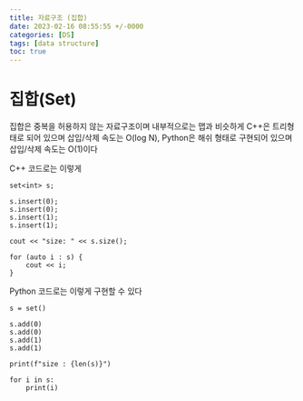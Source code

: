 ```yaml
---
title: 자료구조 (집합)
date: 2023-02-16 08:55:55 +/-0000
categories: [DS]
tags: [data structure]
toc: true
---
```


# 집합(Set)

집합은 중복을 허용하지 않는 자료구조이며 내부적으로는 맵과 비슷하게 C++은 트리형태로 되어 있으며 삽입/삭제 속도는 O(log N), Python은 해쉬 형태로 구현되어 있으며 삽입/삭제 속도는 O(1)이다

C++ 코드로는 이렇게

~~~
set<int> s;

s.insert(0);
s.insert(0);
s.insert(1);
s.insert(1);

cout << "size: " << s.size();

for (auto i : s) {
    cout << i;
}
~~~

Python 코드로는 이렇게 구현할 수 있다

~~~
s = set()

s.add(0)
s.add(0)
s.add(1)
s.add(1)

print(f"size : {len(s)}")

for i in s:
    print(i)
~~~